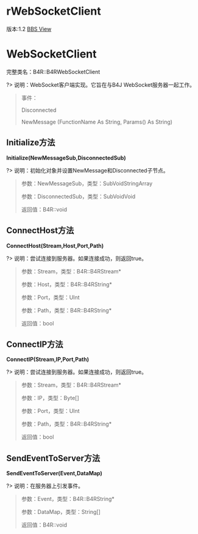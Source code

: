 # rWebSocketClient

版本:1.2
[BBS View](https://www.b4x.com/android/forum/pages/results/?query=rWebSocketClient)

# WebSocketClient
完整类名：B4R::B4RWebSocketClient

?> 说明：WebSocket客户端实现。它旨在与B4J WebSocket服务器一起工作。
> 事件：
>
> Disconnected
>
> NewMessage (FunctionName As String, Params() As String)
## Initialize方法
**Initialize(NewMessageSub,DisconnectedSub)**

?> 说明：初始化对象并设置NewMessage和Disconnected子节点。
>
> 参数：NewMessageSub，类型：SubVoidStringArray
>
> 参数：DisconnectedSub，类型：SubVoidVoid
>
> 返回值：B4R::void
## ConnectHost方法
**ConnectHost(Stream,Host,Port,Path)**

?> 说明：尝试连接到服务器。如果连接成功，则返回true。
>
> 参数：Stream，类型：B4R::B4RStream*
>
> 参数：Host，类型：B4R::B4RString*
>
> 参数：Port，类型：UInt
>
> 参数：Path，类型：B4R::B4RString*
>
> 返回值：bool
## ConnectIP方法
**ConnectIP(Stream,IP,Port,Path)**

?> 说明：尝试连接到服务器。如果连接成功，则返回true。
>
> 参数：Stream，类型：B4R::B4RStream*
>
> 参数：IP，类型：Byte[]
>
> 参数：Port，类型：UInt
>
> 参数：Path，类型：B4R::B4RString*
>
> 返回值：bool
## SendEventToServer方法
**SendEventToServer(Event,DataMap)**

?> 说明：在服务器上引发事件。
>
> 参数：Event，类型：B4R::B4RString*
>
> 参数：DataMap，类型：String[]
>
> 返回值：B4R::void
